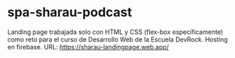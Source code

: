 # spa-sharau-podcast
Landing page trabajada solo con HTML y CSS (flex-box específicamente) como reto para el curso de Desarrollo Web de la Escuela DevRock.
Hosting en firebase. URL: https://sharau-landingpage.web.app/
